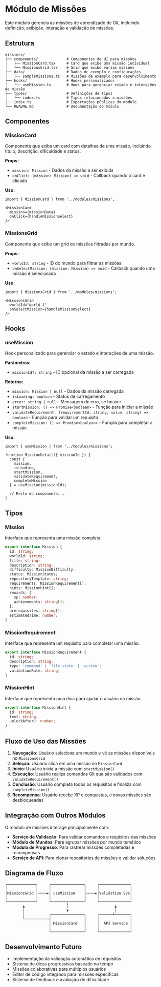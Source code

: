 # Módulo de Missões

Este módulo gerencia as missões de aprendizado de Git, incluindo definição, exibição, interação e validação de missões.

## Estrutura

```
missions/
├── components/             # Componentes de UI para missões
│   ├── MissionCard.tsx     # Card que exibe uma missão individual
│   └── MissionsGrid.tsx    # Grid que exibe várias missões
├── data/                   # Dados de exemplo e configurações
│   └── sampleMissions.ts   # Missões de exemplo para desenvolvimento
├── hooks/                  # Hooks personalizados
│   └── useMission.ts       # Hook para gerenciar estado e interações de missão
├── types/                  # Definições de tipos
│   └── index.ts            # Tipos relacionados a missões
├── index.ts                # Exportações públicas do módulo
└── README.md               # Documentação do módulo
```

## Componentes

### MissionCard

Componente que exibe um card com detalhes de uma missão, incluindo título, descrição, dificuldade e status.

**Props:**
- `mission: Mission` - Dados da missão a ser exibida
- `onClick: (mission: Mission) => void` - Callback quando o card é clicado

**Uso:**
```tsx
import { MissionCard } from '../modules/missions';

<MissionCard 
  mission={missionData} 
  onClick={handleMissionSelect} 
/>
```

### MissionsGrid

Componente que exibe um grid de missões filtradas por mundo.

**Props:**
- `worldId: string` - ID do mundo para filtrar as missões
- `onSelectMission: (mission: Mission) => void` - Callback quando uma missão é selecionada

**Uso:**
```tsx
import { MissionsGrid } from '../modules/missions';

<MissionsGrid 
  worldId="world-1" 
  onSelectMission={handleMissionSelect} 
/>
```

## Hooks

### useMission

Hook personalizado para gerenciar o estado e interações de uma missão.

**Parâmetros:**
- `missionId?: string` - ID opcional da missão a ser carregada

**Retorno:**
- `mission: Mission | null` - Dados da missão carregada
- `isLoading: boolean` - Status de carregamento
- `error: string | null` - Mensagem de erro, se houver
- `startMission: () => Promise<boolean>` - Função para iniciar a missão
- `validateRequirement: (requirementId: string, value: string) => boolean` - Função para validar um requisito
- `completeMission: () => Promise<boolean>` - Função para completar a missão

**Uso:**
```tsx
import { useMission } from '../modules/missions';

function MissionDetail({ missionId }) {
  const { 
    mission, 
    isLoading, 
    startMission, 
    validateRequirement,
    completeMission 
  } = useMission(missionId);
  
  // Resto do componente...
}
```

## Tipos

### Mission

Interface que representa uma missão completa.

```typescript
export interface Mission {
  id: string;
  worldId: string;
  title: string;
  description: string;
  difficulty: MissionDifficulty;
  status: MissionStatus;
  repositoryTemplate: string;
  requirements: MissionRequirement[];
  hints: MissionHint[];
  rewards: {
    xp: number;
    achievements: string[];
  };
  prerequisites: string[];
  estimatedTime: number;
}
```

### MissionRequirement

Interface que representa um requisito para completar uma missão.

```typescript
export interface MissionRequirement {
  id: string;
  description: string;
  type: 'command' | 'file_state' | 'custom';
  validationRule: string;
}
```

### MissionHint

Interface que representa uma dica para ajudar o usuário na missão.

```typescript
export interface MissionHint {
  id: string;
  text: string;
  unlockAfter?: number;
}
```

## Fluxo de Uso das Missões

1. **Navegação**: Usuário seleciona um mundo e vê as missões disponíveis no `MissionsGrid`
2. **Seleção**: Usuário clica em uma missão no `MissionCard`
3. **Início**: Usuário inicia a missão com `startMission()`
4. **Execução**: Usuário realiza comandos Git que são validados com `validateRequirement()`
5. **Conclusão**: Usuário completa todos os requisitos e finaliza com `completeMission()`
6. **Recompensa**: Usuário recebe XP e conquistas, e novas missões são desbloqueadas

## Integração com Outros Módulos

O módulo de missões interage principalmente com:

- **Serviço de Validação**: Para validar comandos e requisitos das missões
- **Módulo de Mundos**: Para agrupar missões por mundo temático
- **Módulo de Progresso**: Para rastrear missões completadas e recompensas
- **Serviço de API**: Para clonar repositórios de missões e validar soluções

## Diagrama de Fluxo

```
┌─────────────┐     ┌───────────────┐     ┌──────────────┐
│             │     │               │     │              │
│MissionsGrid │────►│ useMission    │────►│Validation Svc│
│             │     │               │     │              │
└─────────────┘     └───────┬───────┘     └──────────────┘
        ▲                   │                     ▲
        │                   ▼                     │
        │           ┌───────────────┐     ┌──────┴───────┐
        └───────────┤               │     │              │
                    │ MissionCard   │     │  API Service │
                    │               │     │              │
                    └───────────────┘     └──────────────┘
```

## Desenvolvimento Futuro

- Implementação da validação automática de requisitos
- Sistema de dicas progressivas baseado no tempo
- Missões colaborativas para múltiplos usuários
- Editor de código integrado para missões específicas
- Sistema de feedback e avaliação de dificuldade 